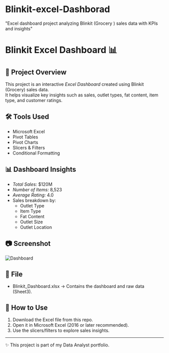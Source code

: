 # Blinkit-excel-Dashborad
"Excel dashboard project analyzing Blinkit (Grocery ) sales data with KPIs and insights"
# Blinkit Excel Dashboard 📊

## 📌 Project Overview
This project is an interactive *Excel Dashboard* created using Blinkit (Grocery) sales data.  
It helps visualize key insights such as sales, outlet types, fat content, item type, and customer ratings.  

## 🛠 Tools Used
- Microsoft Excel
- Pivot Tables
- Pivot Charts
- Slicers & Filters
- Conditional Formatting

## 📊 Dashboard Insights
- *Total Sales:* $120M  
- *Number of Items:* 8,523  
- *Average Rating:* 4.0  
- Sales breakdown by:
  - Outlet Type
  - Item Type
  - Fat Content
  - Outlet Size
  - Outlet Location

## 📷 Screenshot
![Dashboard](screenshot.png)

## 📂 File
- Blinkit_Dashboard.xlsx → Contains the dashboard and raw data (Sheet3).  

## 🚀 How to Use
1. Download the Excel file from this repo.  
2. Open it in Microsoft Excel (2016 or later recommended).  
3. Use the slicers/filters to explore sales insights.  

---
✨ This project is part of my Data Analyst portfolio.
